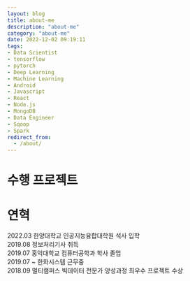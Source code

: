 ```yaml
---
layout: blog
title: about-me
description: "about-me"
category: "about-me"
date: 2022-12-02 09:19:11
tags: 
- Data Scientist
- tensorflow
- pytorch
- Deep Learning
- Machine Learning
- Android
- Javascript
- React
- Node.js
- MongoDB
- Data Engineer
- Sqoop
- Spark
redirect_from:
  - /about/
---
```


# 수행 프로젝트

# 연혁

2022.03 한양대학교 인공지능융합대학원 석사 입학  
2019.08 정보처리기사 취득  
2019.07 홍익대학교 컴퓨터공학과 학사 졸업  
2019.07 ~ 한화시스템 근무중  
2018.09 멀티캠퍼스 빅데이터 전문가 양성과정 최우수 프로젝트 수상